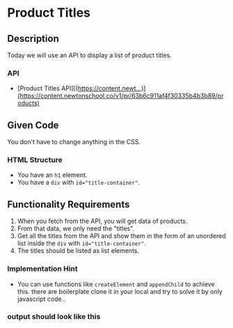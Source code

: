 # Product Titles

## Description
Today we will use an API to display a list of product titles.

### API
- [Product Titles API][(https://content.newt...)](https://content.newtonschool.co/v1/pr/63b6c911af4f30335b4b3b89/products)

## Given Code
You don't have to change anything in the CSS.

### HTML Structure
- You have an `h1` element.
- You have a `div` with `id="title-container"`.

## Functionality Requirements
1. When you fetch from the API, you will get data of products.
2. From that data, we only need the "titles".
3. Get all the titles from the API and show them in the form of an unordered list inside the `div` with `id="title-container"`.
4. The titles should be listed as list elements.

### Implementation Hint
- You can use functions like `createElement` and `appendChild` to achieve this. there are boilerplate clone it in your local and try to solve it by only javascript code..

### output should look like this

